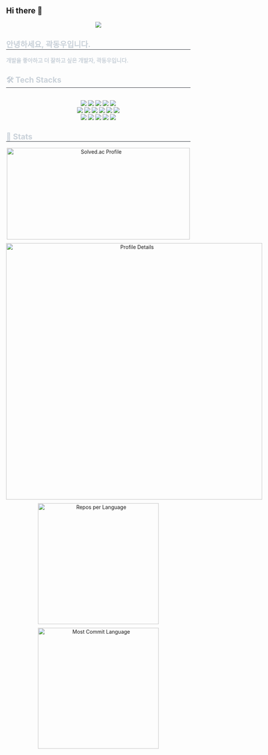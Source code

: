 ## Hi there 👋

<div align= "center">
	<img src="https://capsule-render.vercel.app/api?type=rect&color=a8bacc&height=180&text=Hello,%20I%20am%20Dong%20Woo!&animation=&fontColor=00599c&fontSize=40" />
</div>
<div style="text-align: left;"> 
<h2 style="border-bottom: 1px solid #21262d; color: #c9d1d9;"> 안녕하세요, 곽동우입니다. </h2>  
<div style="font-weight: 700; font-size: 15px; text-align: left; color: #c9d1d9;"> 개발을 좋아하고 더 잘하고 싶은 개발자, 곽동우입니다. </div> 
</div>
<div style="text-align: left;">
<h2 style="border-bottom: 1px solid #21262d; color: #c9d1d9;"> 🛠️ Tech Stacks </h2> <br> 
<div  align= "center">
  <img src="https://img.shields.io/badge/C-A8B9CC?style=for-the-badge&logo=C&logoColor=white">
  <img src="https://img.shields.io/badge/C++-00599C?style=for-the-badge&logo=C%2B%2B&logoColor=white">
  <img src="https://img.shields.io/badge/Python-3776AB?style=for-the-badge&logo=Python&logoColor=white">
  <img src="https://img.shields.io/badge/TypeScript-3178C6?style=for-the-badge&logo=typescript&logoColor=white">
  <img src="https://img.shields.io/badge/Javascript-F7DF1E?style=for-the-badge&logo=Javascript&logoColor=white">
  <br/><img src="https://img.shields.io/badge/Node.js-339933?style=for-the-badge&logo=Node.js&logoColor=white">
  <img src="https://img.shields.io/badge/NestJS-E0234E?style=for-the-badge&logo=nestjs&logoColor=white">
  <img src="https://img.shields.io/badge/PostgreSQL-336791?style=for-the-badge&logo=postgresql&logoColor=white">
  <img src="https://img.shields.io/badge/Linux-FCC624?style=for-the-badge&logo=Linux&logoColor=white">
  <img src="https://img.shields.io/badge/Docker-2496ED?style=for-the-badge&logo=Docker&logoColor=white">
  <img src="https://img.shields.io/badge/Docker%20Compose-2496ED?style=for-the-badge&logo=docker&logoColor=white">
  <br/><img src="https://img.shields.io/badge/Git-F05032?style=for-the-badge&logo=Git&logoColor=white">
  <img src="https://img.shields.io/badge/Neovim-57A143?style=for-the-badge&logo=neovim&logoColor=white">
  <img src="https://img.shields.io/badge/Vim-019733?style=for-the-badge&logo=vim&logoColor=white">
  <img src="https://img.shields.io/badge/Github-181717?style=for-the-badge&logo=Github&logoColor=white">
  <img src="https://img.shields.io/badge/Notion-000000?style=for-the-badge&logo=Notion&logoColor=white">
  <br/></div>
</div>

<div style="text-align: left;"> 
<h2 style="border-bottom: 1px solid #21262d; color: #c9d1d9;"> 🏅 Stats </h2> 
<div align="center" style="display: flex; justify-content: space-around; flex-wrap: wrap; gap: 10px;">
  <!-- Solved.ac Profile -->
  <a href="https://solved.ac/2018121152/">
    <img src="http://mazassumnida.wtf/api/v2/generate_badge?boj=2018121152" alt="Solved.ac Profile" style="width: 500px; height: 250px;" />
  </a>
  <!-- Profile Details -->
  <a href="https://github.com/monkeyKing001">
    <img src="http://github-profile-summary-cards.vercel.app/api/cards/profile-details?username=monkeyKing001&theme=tokyonight" alt="Profile Details" style="width: 700px;" />
  </a>
  <!-- Repos per Language -->
  <a href="https://github.com/monkeyKing001">
    <img src="http://github-profile-summary-cards.vercel.app/api/cards/repos-per-language?username=monkeyKing001&theme=tokyonight" alt="Repos per Language" style="width: 330px;" />
  </a>
  <!-- Most Commit Language -->
  <a href="https://github.com/monkeyKing001">
    <img src="http://github-profile-summary-cards.vercel.app/api/cards/most-commit-language?username=monkeyKing001&theme=tokyonight" alt="Most Commit Language" style="width: 330px;" />
  </a>
  </a>
</div> 
</div>
